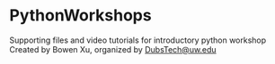 # PythonWorkshops
Supporting files and video tutorials for introductory python workshop  
Created by Bowen Xu, organized by DubsTech@uw.edu
